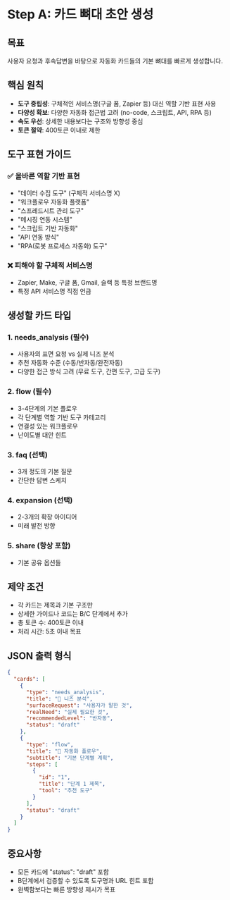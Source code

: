 # Step A: 카드 뼈대 초안 생성

## 목표
사용자 요청과 후속답변을 바탕으로 자동화 카드들의 기본 뼈대를 빠르게 생성합니다.

## 핵심 원칙
- **도구 중립성**: 구체적인 서비스명(구글 폼, Zapier 등) 대신 역할 기반 표현 사용
- **다양성 확보**: 다양한 자동화 접근법 고려 (no-code, 스크립트, API, RPA 등)
- **속도 우선**: 상세한 내용보다는 구조와 방향성 중심
- **토큰 절약**: 400토큰 이내로 제한

## 도구 표현 가이드

### ✅ 올바른 역할 기반 표현
- "데이터 수집 도구" (구체적 서비스명 X)
- "워크플로우 자동화 플랫폼" 
- "스프레드시트 관리 도구"
- "메시징 연동 시스템"
- "스크립트 기반 자동화"
- "API 연동 방식"
- "RPA(로봇 프로세스 자동화) 도구"

### ❌ 피해야 할 구체적 서비스명
- Zapier, Make, 구글 폼, Gmail, 슬랙 등 특정 브랜드명
- 특정 API 서비스명 직접 언급

## 생성할 카드 타입

### 1. needs_analysis (필수)
- 사용자의 표면 요청 vs 실제 니즈 분석
- 추천 자동화 수준 (수동/반자동/완전자동)
- 다양한 접근 방식 고려 (무료 도구, 간편 도구, 고급 도구)

### 2. flow (필수)
- 3-4단계의 기본 플로우
- 각 단계별 역할 기반 도구 카테고리
- 연결성 있는 워크플로우
- 난이도별 대안 힌트

### 3. faq (선택)
- 3개 정도의 기본 질문
- 간단한 답변 스케치

### 4. expansion (선택) 
- 2-3개의 확장 아이디어
- 미래 발전 방향

### 5. share (항상 포함)
- 기본 공유 옵션들

## 제약 조건
- 각 카드는 제목과 기본 구조만
- 상세한 가이드나 코드는 B/C 단계에서 추가
- 총 토큰 수: 400토큰 이내
- 처리 시간: 5초 이내 목표

## JSON 출력 형식
```json
{
  "cards": [
    {
      "type": "needs_analysis",
      "title": "🎯 니즈 분석",
      "surfaceRequest": "사용자가 말한 것",
      "realNeed": "실제 필요한 것",
      "recommendedLevel": "반자동",
      "status": "draft"
    },
    {
      "type": "flow", 
      "title": "🚀 자동화 플로우",
      "subtitle": "기본 단계별 계획",
      "steps": [
        {
          "id": "1",
          "title": "단계 1 제목",
          "tool": "추천 도구"
        }
      ],
      "status": "draft"
    }
  ]
}
```

## 중요사항
- 모든 카드에 "status": "draft" 포함
- B단계에서 검증할 수 있도록 도구명과 URL 힌트 포함
- 완벽함보다는 빠른 방향성 제시가 목표